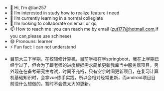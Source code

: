 - 👋 Hi, I’m @lan257
- 👀 I’m interested in study how to realize feature i need
- 🌱 I’m currently learning in a normal collegiate 
- 💞️ I’m looking to collaborate on email or qq
- 📫 How to reach me :you can reach me by email (zut177@hotmail.com,if you can,please use schinese)
- 😄 Pronouns: learner
- ⚡ Fun fact: i can not understand

<!---
lan257/lan257 is a ✨ special ✨ repository because its `README.md` (this file) appears on your GitHub profile.
You can click the Preview link to take a look at your changes.
--->
- 目前大三下学期，在校辅修计算机，目前学校在学springboot，我在上学期已经学过了，但会为了跟老师的进度根据需求简单更新我库当中服务器项目，另外现在在备考研究生考试，时间不充裕，只有空余时间更新项目，在复习计算机基础知识时，会拿vue练手实践，所以会相对经常更新，而android项目目前没什么想做的，暂时不会做太大的更新。
